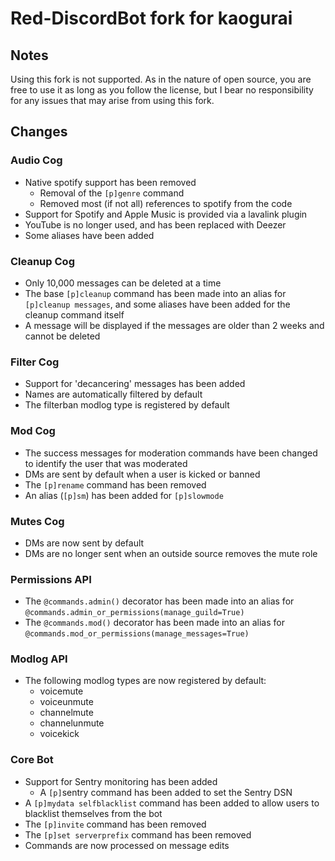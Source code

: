 # Red-DiscordBot fork for kaogurai

## Notes

Using this fork is not supported. As in the nature of open source, you are free to use it as long as you follow the license, but I bear no responsibility for any issues that may arise from using this fork.

## Changes

### Audio Cog

- Native spotify support has been removed
  - Removal of the `[p]genre` command
  - Removed most (if not all) references to spotify from the code
- Support for Spotify and Apple Music is provided via a lavalink plugin
- YouTube is no longer used, and has been replaced with Deezer
- Some aliases have been added
  
### Cleanup Cog

- Only 10,000 messages can be deleted at a time
- The base `[p]cleanup` command has been made into an alias for `[p]cleanup messages`, and some aliases have been added for the cleanup command itself
- A message will be displayed if the messages are older than 2 weeks and cannot be deleted

### Filter Cog

- Support for 'decancering' messages has been added
- Names are automatically filtered by default
- The filterban modlog type is registered by default
  
### Mod Cog

- The success messages for moderation commands have been changed to identify the user that was moderated
- DMs are sent by default when a user is kicked or banned
- The `[p]rename` command has been removed
- An alias (`[p]sm`) has been added for `[p]slowmode`
  
### Mutes Cog

- DMs are now sent by default
- DMs are no longer sent when an outside source removes the mute role
  
### Permissions API

- The `@commands.admin()` decorator has been made into an alias for `@commands.admin_or_permissions(manage_guild=True)`
- The `@commands.mod()` decorator has been made into an alias for `@commands.mod_or_permissions(manage_messages=True)`

### Modlog API

- The following modlog types are now registered by default:
  - voicemute
  - voiceunmute
  - channelmute
  - channelunmute
  - voicekick
  
### Core Bot

- Support for Sentry monitoring has been added
  - A `[p]`sentry command has been added to set the Sentry DSN
- A `[p]mydata selfblacklist` command has been added to allow users to blacklist themselves from the bot
- The `[p]invite` command has been removed
- The `[p]set serverprefix` command has been removed
- Commands are now processed on message edits
